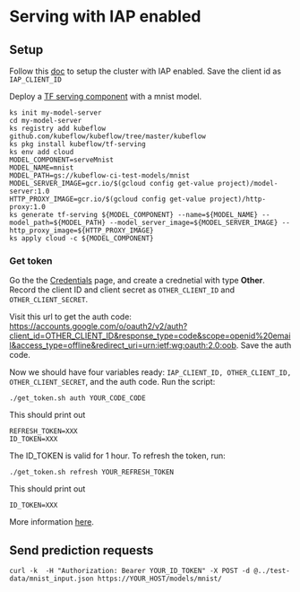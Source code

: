 # Serving with IAP enabled

## Setup

Follow this [doc](https://github.com/kubeflow/kubeflow/blob/master/docs/gke/iap.md) to
setup the cluster with IAP enabled. Save the client id as `IAP_CLIENT_ID`

Deploy a [TF serving component](https://github.com/kubeflow/kubeflow/tree/master/components/k8s-model-server)
with a mnist model.
```commandline
ks init my-model-server
cd my-model-server
ks registry add kubeflow github.com/kubeflow/kubeflow/tree/master/kubeflow
ks pkg install kubeflow/tf-serving
ks env add cloud
MODEL_COMPONENT=serveMnist
MODEL_NAME=mnist
MODEL_PATH=gs://kubeflow-ci-test-models/mnist
MODEL_SERVER_IMAGE=gcr.io/$(gcloud config get-value project)/model-server:1.0
HTTP_PROXY_IMAGE=gcr.io/$(gcloud config get-value project)/http-proxy:1.0
ks generate tf-serving ${MODEL_COMPONENT} --name=${MODEL_NAME} --model_path=${MODEL_PATH} --model_server_image=${MODEL_SERVER_IMAGE} --http_proxy_image=${HTTP_PROXY_IMAGE}
ks apply cloud -c ${MODEL_COMPONENT}
```

### Get token

Go the the [Credentials](console.cloud.google.com/apis/credentials) page, and create a crednetial
with type **Other**. Record the client ID and client secret as `OTHER_CLIENT_ID` and `OTHER_CLIENT_SECRET`.

Visit this url to get the auth code: https://accounts.google.com/o/oauth2/v2/auth?client_id=OTHER_CLIENT_ID&response_type=code&scope=openid%20email&access_type=offline&redirect_uri=urn:ietf:wg:oauth:2.0:oob.
Save the auth code. 

Now we should have four variables ready: `IAP_CLIENT_ID, OTHER_CLIENT_ID, OTHER_CLIENT_SECRET`, and the auth code.
Run the script:
```
./get_token.sh auth YOUR_CODE_CODE
```

This should print out 
```
REFRESH_TOKEN=XXX
ID_TOKEN=XXX
```

The ID_TOKEN is valid for 1 hour. To refresh the token, run:
```
./get_token.sh refresh YOUR_REFRESH_TOKEN
```

This should print out
```
ID_TOKEN=XXX
```

More information [here](https://cloud.google.com/iap/docs/authentication-howto).

## Send prediction requests
```
curl -k  -H "Authorization: Bearer YOUR_ID_TOKEN" -X POST -d @../test-data/mnist_input.json https://YOUR_HOST/models/mnist/
```